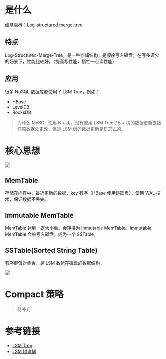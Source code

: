 
# 是什么

维基百科：[Log-structured merge-tree
](https://en.wikipedia.org/wiki/Log-structured_merge-tree)

## 特点

Log-Structured-Merge-Tree，是一种存储结构。是顺序写入磁盘，在写多读少的场景下，性能比较好。（提高写性能，牺牲一点读性能）

## 应用

很多 NoSQL 数据库都使用了 LSM Tree，例如：

- HBase
- LevelDB
- RocksDB

> 为什么 MySQL 使用 B + 树，没有使用 LSM Tree？B + 树的数据更新直接在原数据处更改，但是 LSM 树的数据更新是日志式的。

# 核心思想

![](http://yano.oss-cn-beijing.aliyuncs.com/blog/2024-01-24-14-24-23.png)

## MemTable

存储在内存中，最近更新的数据，key 有序（HBase 使用跳跃表）。使用 WAL 技术，保证数据不丢失。

## Immutable MemTable

MemTable 达到一定大小后，会转换为 Immutable MemTable。Immutable MemTable 会被写入磁盘，成为一个 SSTable。

## SSTable(Sorted String Table)

有序键值对集合，是 LSM 数组在磁盘的数据结构。

![](http://yano.oss-cn-beijing.aliyuncs.com/blog/2024-01-24-14-27-20.png)

# Compact 策略

> 待补充

# 参考链接

- [LSM Tree
](https://hujianxin.github.io/blog/posts/lsm/)
- [LSM 树详解
](https://zhuanlan.zhihu.com/p/181498475)